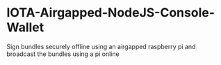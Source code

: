 # IOTA-Airgapped-NodeJS-Console-Wallet
Sign bundles securely offline using an airgapped raspberry pi and broadcast the bundles using a pi online
